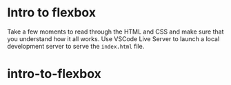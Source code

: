 # Intro to flexbox

Take a few moments to read through the HTML and CSS and make sure that you understand how it all works. Use VSCode Live Server to launch a local development server to serve the `index.html` file.
# intro-to-flexbox
